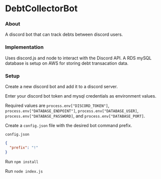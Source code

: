 # DebtCollectorBot

### About
A discord bot that can track debts between discord users.

### Implementation
Uses discord.js and node to interact with the Discord API. A RDS mySQL database is setup on AWS for storing debt transacation data.

### Setup
Create a new discord bot and add it to a discord server.

Enter your discord bot token and mysql credentials as environment values. 

Required values are `process.env["DISCORD_TOKEN"]`, `process.env["DATABASE_ENDPOINT"]`, `process.env["DATABASE_USER]`, `process.env["DATABASE_PASSWORD]`, and `process.env["DATABASE_PORT]`.

Create a `config.json` file with the desired bot command prefix.

`config.json`
```json
{
  "prefix": "!"
}
```

Run `npm install`

Run `node index.js`
